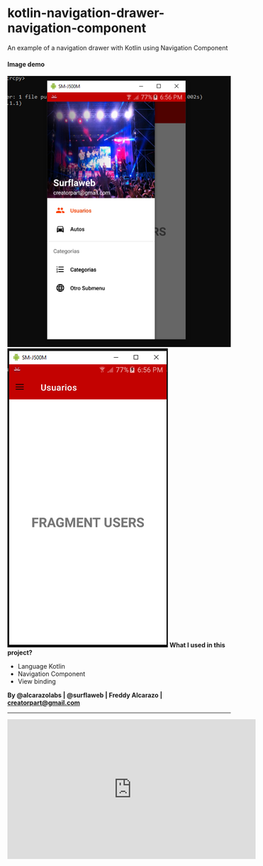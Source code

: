 # kotlin-navigation-drawer-navigation-component
An example of a navigation drawer with Kotlin using Navigation Component
<h4>Image demo</h4>
<img src="https://github.com/alcarazolabs/kotlin-navigation-drawer-navigation-component/blob/main/demo1.png">
<img src="https://github.com/alcarazolabs/kotlin-navigation-drawer-navigation-component/blob/main/demo2.png">
<strong>What I used in this project?</strong>
<ul>
<li>Language Kotlin</li>
<li>Navigation Component</li>
<li>View binding</li>
</ul>

<strong>By @alcarazolabs | @surflaweb | Freddy Alcarazo | creatorpart@gmail.com </strong>
<hr>
<iframe width="560" height="315" src="https://www.youtube.com/embed/yK9blYd13Zo" title="YouTube video player" frameborder="0" allow="accelerometer; autoplay; clipboard-write; encrypted-media; gyroscope; picture-in-picture" allowfullscreen></iframe>
